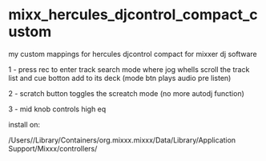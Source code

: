 # mixx_hercules_djcontrol_compact_custom
my custom mappings for hercules djcontrol compact for mixxer dj software

1 - press rec to enter track search mode where jog whells scroll the track list and cue botton add to its deck (mode btn plays audio pre listen)


2 - scratch button toggles the screatch mode (no more autodj function)


3 - mid knob controls high eq


install on:

/Users/<user>/Library/Containers/org.mixxx.mixxx/Data/Library/Application Support/Mixxx/controllers/
